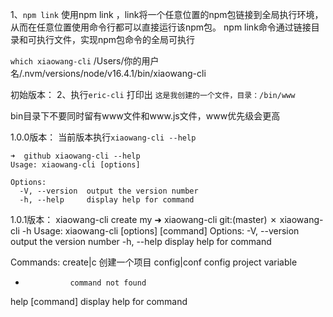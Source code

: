 1、`npm link`
使用npm link ，link将一个任意位置的npm包链接到全局执行环境，从而在任意位置使用命令行都可以直接运行该npm包。 npm link命令通过链接目录和可执行文件，实现npm包命令的全局可执行

`which xiaowang-cli`
/Users/你的用户名/.nvm/versions/node/v16.4.1/bin/xiaowang-cli

初始版本：
2、执行`eric-cli` 打印出 `这是我创建的一个文件，目录：/bin/www`

bin目录下不要同时留有www文件和www.js文件，www优先级会更高

1.0.0版本：
当前版本执行`xiaowang-cli --help`
``` shell
➜  github xiaowang-cli --help 
Usage: xiaowang-cli [options]

Options:
  -V, --version  output the version number
  -h, --help     display help for command
```

1.0.1版本：
xiaowang-cli create my
➜  xiaowang-cli git:(master) ✗ xiaowang-cli -h 
Usage: xiaowang-cli [options] [command]
Options:
  -V, --version   output the version number
  -h, --help      display help for command

Commands:
  create|c        创建一个项目
  config|conf     config project variable
  *               command not found
  help [command]  display help for command